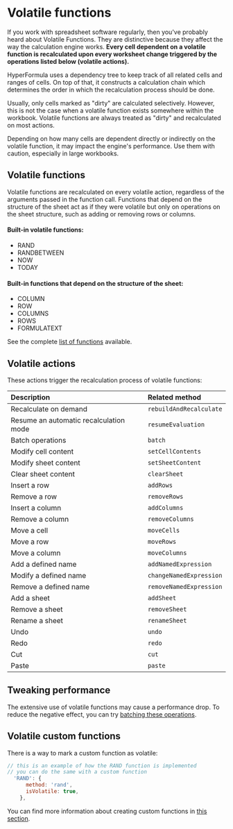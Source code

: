 # Volatile functions

If you work with spreadsheet software regularly, then you've probably
heard about Volatile Functions. They are distinctive because they
affect the way the calculation engine works. **Every cell
dependent on a volatile function is recalculated upon every worksheet
change triggered by the operations listed below
(volatile actions).**

HyperFormula uses a dependency tree to keep track of all related
cells and ranges of cells. On top of that, it constructs a
calculation chain which determines the order in which the recalculation
process should be done.

Usually, only cells marked as "dirty" are calculated
selectively. However, this is not the case when a volatile function
exists somewhere within the workbook. Volatile functions are always
treated as "dirty" and recalculated on most actions.

Depending on how many cells are dependent directly or indirectly on
the volatile function, it may impact the engine's performance. Use them with caution, especially in large workbooks.

## Volatile functions

Volatile functions are recalculated on every volatile action, regardless of the arguments passed in the function call.
Functions that depend on the structure of the sheet act as if they were volatile but only on operations on the sheet structure, such as adding or removing rows or columns.

#### Built-in volatile functions:
 - RAND
 - RANDBETWEEN
 - NOW
 - TODAY

#### Built-in functions that depend on the structure of the sheet:
- COLUMN
- ROW
- COLUMNS
- ROWS
- FORMULATEXT

See the complete [list of functions](built-in-functions.md) available.

## Volatile actions

These actions trigger the recalculation process of volatile functions:

| Description                            | Related method          |
|:---------------------------------------|:------------------------|
| Recalculate on demand                  | `rebuildAndRecalculate` |
| Resume an automatic recalculation mode | `resumeEvaluation`      |
| Batch operations                       | `batch`                 |
| Modify cell content                    | `setCellContents`       |
| Modify sheet content                   | `setSheetContent`       |
| Clear sheet content                    | `clearSheet`            |
| Insert a row                           | `addRows`               |
| Remove a row                           | `removeRows`            |
| Insert a column                        | `addColumns`            |
| Remove a column                        | `removeColumns`         |
| Move a cell                            | `moveCells`             |
| Move a row                             | `moveRows`              |
| Move a column                          | `moveColumns`           |
| Add a defined name                     | `addNamedExpression`    |
| Modify a defined name                  | `changeNamedExpression` |
| Remove a defined name                  | `removeNamedExpression` |
| Add a sheet                            | `addSheet`              |
| Remove a sheet                         | `removeSheet`           |
| Rename a sheet                         | `renameSheet`           |
| Undo                                   | `undo`                  |
| Redo                                   | `redo`                  |
| Cut                                    | `cut`                   |
| Paste                                  | `paste`                 |

## Tweaking performance

The extensive use of volatile functions may cause a performance drop.
To reduce the negative effect, you can try
[batching these operations](batch-operations.md).

## Volatile custom functions

There is a way to mark a custom function as volatile:

```javascript
// this is an example of how the RAND function is implemented
// you can do the same with a custom function
  'RAND': {
      method: 'rand',
      isVolatile: true,
    },
```

You can find more information about creating custom functions in
[this section](custom-functions).
